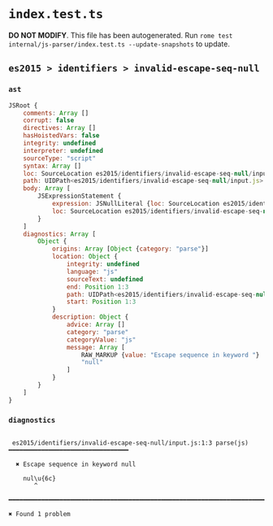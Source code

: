 # `index.test.ts`

**DO NOT MODIFY**. This file has been autogenerated. Run `rome test internal/js-parser/index.test.ts --update-snapshots` to update.

## `es2015 > identifiers > invalid-escape-seq-null`

### `ast`

```javascript
JSRoot {
	comments: Array []
	corrupt: false
	directives: Array []
	hasHoistedVars: false
	integrity: undefined
	interpreter: undefined
	sourceType: "script"
	syntax: Array []
	loc: SourceLocation es2015/identifiers/invalid-escape-seq-null/input.js 1:0-2:0
	path: UIDPath<es2015/identifiers/invalid-escape-seq-null/input.js>
	body: Array [
		JSExpressionStatement {
			expression: JSNullLiteral {loc: SourceLocation es2015/identifiers/invalid-escape-seq-null/input.js 1:0-1:9}
			loc: SourceLocation es2015/identifiers/invalid-escape-seq-null/input.js 1:0-1:9
		}
	]
	diagnostics: Array [
		Object {
			origins: Array [Object {category: "parse"}]
			location: Object {
				integrity: undefined
				language: "js"
				sourceText: undefined
				end: Position 1:3
				path: UIDPath<es2015/identifiers/invalid-escape-seq-null/input.js>
				start: Position 1:3
			}
			description: Object {
				advice: Array []
				category: "parse"
				categoryValue: "js"
				message: Array [
					RAW_MARKUP {value: "Escape sequence in keyword "}
					"null"
				]
			}
		}
	]
}
```

### `diagnostics`

```

 es2015/identifiers/invalid-escape-seq-null/input.js:1:3 parse(js) ━━━━━━━━━━━━━━━━━━━━━━━━━━━━━━━━━

  ✖ Escape sequence in keyword null

    nul\u{6c}
       ^

━━━━━━━━━━━━━━━━━━━━━━━━━━━━━━━━━━━━━━━━━━━━━━━━━━━━━━━━━━━━━━━━━━━━━━━━━━━━━━━━━━━━━━━━━━━━━━━━━━━━

✖ Found 1 problem

```
